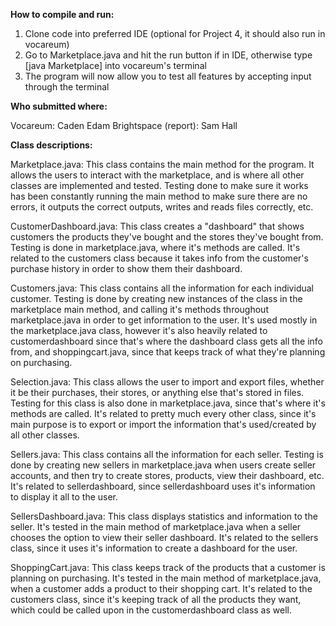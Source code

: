 <b>How to compile and run:</b>
1. Clone code into preferred IDE (optional for Project 4, it should also run in vocareum)
2. Go to Marketplace.java and hit the run button if in IDE, otherwise type [java Marketplace] into vocareum's terminal
3. The program will now allow you to test all features by accepting input through the terminal

<b>Who submitted where:</b>

Vocareum: Caden Edam
Brightspace (report): Sam Hall

<b>Class descriptions:</b>

Marketplace.java: This class contains the main method for the program. It allows the users to interact with the marketplace, and is where all other classes are implemented and tested. Testing done to make sure it works has been constantly running the main method to make sure there are no errors, it outputs the correct outputs, writes and reads files correctly, etc. 

CustomerDashboard.java: This class creates a "dashboard" that shows customers the products they've bought and the stores they've bought from. Testing is done in marketplace.java, where it's methods are called. It's related to the customers class because it takes info from the customer's purchase history in order to show them their dashboard.

Customers.java: This class contains all the information for each individual customer. Testing is done by creating new instances of the class in the marketplace main method, and calling it's methods throughout marketplace.java in order to get information to the user. It's used mostly in the marketplace.java class, however it's also heavily related to customerdashboard since that's where the dashboard class gets all the info from, and shoppingcart.java, since that keeps track of what they're planning on purchasing.

Selection.java: This class allows the user to import and export files, whether it be their purchases, their stores, or anything else that's stored in files. Testing for this class is also done in marketplace.java, since that's where it's methods are called. It's related to pretty much every other class, since it's main purpose is to export or import the information that's used/created by all other classes.

Sellers.java: This class contains all the information for each seller. Testing is done by creating new sellers in marketplace.java when users create seller accounts, and then try to create stores, products, view their dashboard, etc. It's related to sellerdashboard, since sellerdashboard uses it's information to display it all to the user. 

SellersDashboard.java: This class displays statistics and information to the seller. It's tested in the main method of marketplace.java when a seller chooses the option to view their seller dashboard. It's related to the sellers class, since it uses it's information to create a dashboard for the user. 

ShoppingCart.java: This class keeps track of the products that a customer is planning on purchasing. It's tested in the main method of marketplace.java, when a customer adds a product to their shopping cart. It's related to the customers class, since it's keeping track of all the products they want, which could be called upon in the customerdashboard class as well.
